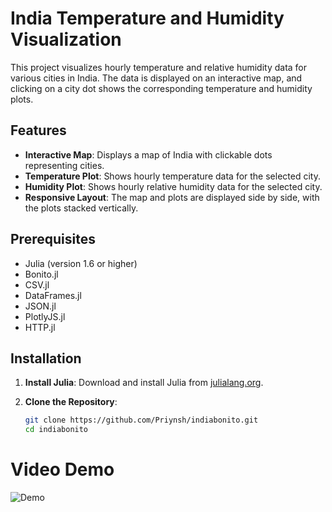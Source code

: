 # India Temperature and Humidity Visualization

This project visualizes hourly temperature and relative humidity data for various cities in India. The data is displayed on an interactive map, and clicking on a city dot shows the corresponding temperature and humidity plots.

## Features

- **Interactive Map**: Displays a map of India with clickable dots representing cities.
- **Temperature Plot**: Shows hourly temperature data for the selected city.
- **Humidity Plot**: Shows hourly relative humidity data for the selected city.
- **Responsive Layout**: The map and plots are displayed side by side, with the plots stacked vertically.

## Prerequisites

- Julia (version 1.6 or higher)
- Bonito.jl
- CSV.jl
- DataFrames.jl
- JSON.jl
- PlotlyJS.jl
- HTTP.jl

## Installation

1. **Install Julia**: Download and install Julia from [julialang.org](https://julialang.org/downloads/).

2. **Clone the Repository**:
   ```bash
   git clone https://github.com/Priynsh/indiabonito.git
   cd indiabonito
 # Video Demo
![Demo](gwaliorgif.gif)

